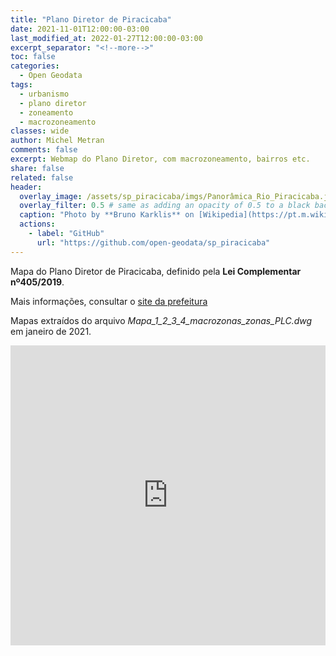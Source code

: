 ```yaml
---
title: "Plano Diretor de Piracicaba"
date: 2021-11-01T12:00:00-03:00
last_modified_at: 2022-01-27T12:00:00-03:00
excerpt_separator: "<!--more-->"
toc: false
categories:
  - Open Geodata
tags:
  - urbanismo
  - plano diretor
  - zoneamento
  - macrozoneamento
classes: wide
author: Michel Metran
comments: false
excerpt: Webmap do Plano Diretor, com macrozoneamento, bairros etc.
share: false
related: false
header:
  overlay_image: /assets/sp_piracicaba/imgs/Panorâmica_Rio_Piracicaba.jpg
  overlay_filter: 0.5 # same as adding an opacity of 0.5 to a black background
  caption: "Photo by **Bruno Karklis** on [Wikipedia](https://pt.m.wikipedia.org/wiki/Ficheiro:Panor%C3%A2mica_Rio_Piracicaba.jpg)"
  actions:
    - label: "GitHub"
      url: "https://github.com/open-geodata/sp_piracicaba"
---
```


Mapa do Plano Diretor de Piracicaba, definido pela **Lei Complementar nº405/2019**.

Mais informações, consultar o [site da prefeitura](http://planodiretor.piracicaba.sp.gov.br/plano-diretor-de-desenvolvimento-de-piracicaba/)

Mapas extraídos do arquivo *Mapa_1_2_3_4_macrozonas_zonas_PLC.dwg*  em janeiro de 2021.

<iframe src="https://open-geodata.github.io/assets/sp_piracicaba/data/map_pd_piracicaba.html" width="100%" height="480"  frameborder="0" allowfullscreen webkitallowfullscreen mozallowfullscreen oallowfullscreen msallowfullscreen></iframe>
